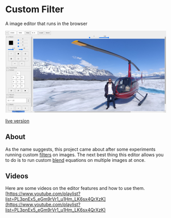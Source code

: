 # Custom Filter
A image editor that runs in the browser

![screenshot](screenshot.jpg)

[live version](https://victorribeiro.com/customFilter)

## About

As the name suggests, this project came about after some experiments running custom [filters](https://ai.stanford.edu/~syyeung/cvweb/tutorial1.html)
on images. The next best thing this editor allows you to do is to run custom [blend](https://en.wikipedia.org/wiki/Blend_modes) equations on multiple
images at once.

## Videos

Here are some videos on the editor features and how to use them.  
[https://www.youtube.com/playlist?list=PL3pnEx5_eGm9rVr1_u1Hm_LK6sx4QrXzK](https://www.youtube.com/playlist?list=PL3pnEx5_eGm9rVr1_u1Hm_LK6sx4QrXzK)
